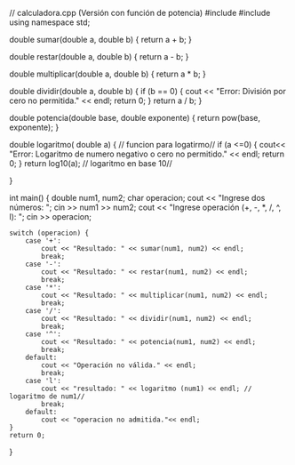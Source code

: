 // calculadora.cpp (Versión con función de potencia)
#include <iostream>
#include <cmath>
using namespace std;

double sumar(double a, double b) {
    return a + b;
}

double restar(double a, double b) {
    return a - b;
}

double multiplicar(double a, double b) {
    return a * b;
}

double dividir(double a, double b) {
    if (b == 0) {
        cout << "Error: División por cero no permitida." << endl;
        return 0;
    }
    return a / b;
}

double potencia(double base, double exponente) {
    return pow(base, exponente);
}

double logaritmo( double a) {  // funcion para logatirmo//
    if (a <=0) {
        cout<< "Error: Logaritmo de numero negativo o cero no permitido." << endl;
        return 0;
    }
    return log10(a); // logaritmo en base 10//

}

int main() {
    double num1, num2;
    char operacion;
    cout << "Ingrese dos números: ";
    cin >> num1 >> num2;
    cout << "Ingrese operación (+, -, *, /, ^, l): ";
    cin >> operacion;

    switch (operacion) {
        case '+':
            cout << "Resultado: " << sumar(num1, num2) << endl;
            break;
        case '-':
            cout << "Resultado: " << restar(num1, num2) << endl;
            break;
        case '*':
            cout << "Resultado: " << multiplicar(num1, num2) << endl;
            break;
        case '/':
            cout << "Resultado: " << dividir(num1, num2) << endl;
            break;
        case '^':
            cout << "Resultado: " << potencia(num1, num2) << endl;
            break;
        default:
            cout << "Operación no válida." << endl;
            break;
        case 'l':
            cout << "resultado: " << logaritmo (num1) << endl; // logaritmo de num1//
            break;
        default:
            cout << "operacion no admitida."<< endl;
    }
    return 0;
}
